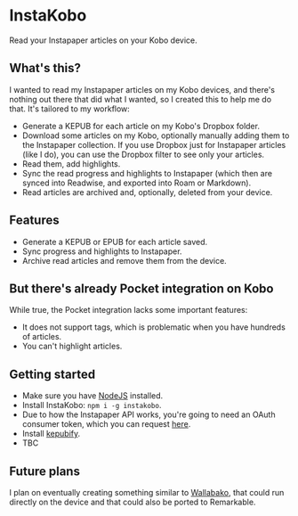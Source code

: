 # InstaKobo

Read your Instapaper articles on your Kobo device.

## What's this?

I wanted to read my Instapaper articles on my Kobo devices, and there's nothing out there that did what I wanted, so I created this to help me do that. It's tailored to my workflow:

* Generate a KEPUB for each article on my Kobo's Dropbox folder.
* Download some articles on my Kobo, optionally manually adding them to the Instapaper collection. If you use Dropbox just for Instapaper articles (like I do), you can use the Dropbox filter to see only your articles.
* Read them, add highlights.
* Sync the read progress and highlights to Instapaper (which then are synced into Readwise, and exported into Roam or Markdown).
* Read articles are archived and, optionally, deleted from your device. 

## Features

* Generate a KEPUB or EPUB for each article saved.
* Sync progress and highlights to Instapaper.
* Archive read articles and remove them from the device.

## But there's already Pocket integration on Kobo

While true, the Pocket integration lacks some important features:

* It does not support tags, which is problematic when you have hundreds of articles.
* You can't highlight articles.

## Getting started

* Make sure you have [NodeJS](https://nodejs.org/en/) installed.
* Install InstaKobo: `npm i -g instakobo`.
* Due to how the Instapaper API works, you're going to need an OAuth consumer token, which you can request [here](https://www.instapaper.com/main/request_oauth_consumer_token).
* Install [kepubify](https://pgaskin.net/kepubify/).
* TBC

## Future plans

I plan on eventually creating something similar to [Wallabako](https://gitlab.com/anarcat/wallabako), that could run directly on the device and that could also be ported to Remarkable. 
